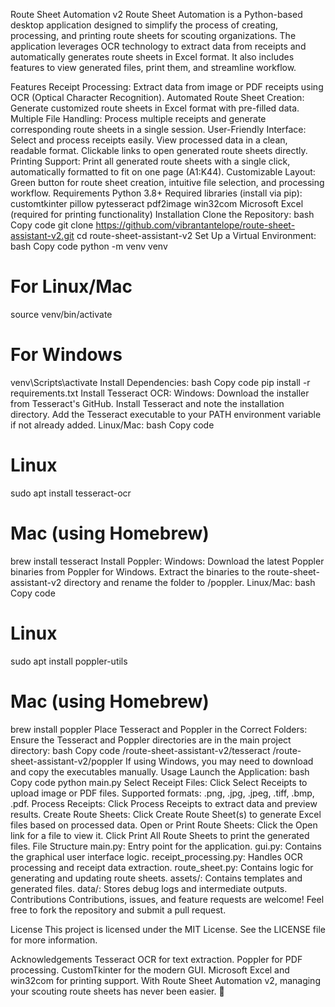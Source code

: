 Route Sheet Automation v2
Route Sheet Automation is a Python-based desktop application designed to simplify the process of creating, processing, and printing route sheets for scouting organizations. The application leverages OCR technology to extract data from receipts and automatically generates route sheets in Excel format. It also includes features to view generated files, print them, and streamline workflow.

Features
Receipt Processing: Extract data from image or PDF receipts using OCR (Optical Character Recognition).
Automated Route Sheet Creation: Generate customized route sheets in Excel format with pre-filled data.
Multiple File Handling: Process multiple receipts and generate corresponding route sheets in a single session.
User-Friendly Interface:
Select and process receipts easily.
View processed data in a clean, readable format.
Clickable links to open generated route sheets directly.
Printing Support: Print all generated route sheets with a single click, automatically formatted to fit on one page (A1:K44).
Customizable Layout: Green button for route sheet creation, intuitive file selection, and processing workflow.
Requirements
Python 3.8+
Required libraries (install via pip):
customtkinter
pillow
pytesseract
pdf2image
win32com
Microsoft Excel (required for printing functionality)
Installation
Clone the Repository:
bash
Copy code
git clone https://github.com/vibrantantelope/route-sheet-assistant-v2.git
cd route-sheet-assistant-v2
Set Up a Virtual Environment:
bash
Copy code
python -m venv venv
# For Linux/Mac
source venv/bin/activate
# For Windows
venv\Scripts\activate
Install Dependencies:
bash
Copy code
pip install -r requirements.txt
Install Tesseract OCR:
Windows:
Download the installer from Tesseract's GitHub.
Install Tesseract and note the installation directory.
Add the Tesseract executable to your PATH environment variable if not already added.
Linux/Mac:
bash
Copy code
# Linux
sudo apt install tesseract-ocr
# Mac (using Homebrew)
brew install tesseract
Install Poppler:
Windows:
Download the latest Poppler binaries from Poppler for Windows.
Extract the binaries to the route-sheet-assistant-v2 directory and rename the folder to /poppler.
Linux/Mac:
bash
Copy code
# Linux
sudo apt install poppler-utils
# Mac (using Homebrew)
brew install poppler
Place Tesseract and Poppler in the Correct Folders:
Ensure the Tesseract and Poppler directories are in the main project directory:
bash
Copy code
/route-sheet-assistant-v2/tesseract
/route-sheet-assistant-v2/poppler
If using Windows, you may need to download and copy the executables manually.
Usage
Launch the Application:
bash
Copy code
python main.py
Select Receipt Files:
Click Select Receipts to upload image or PDF files.
Supported formats: .png, .jpg, .jpeg, .tiff, .bmp, .pdf.
Process Receipts:
Click Process Receipts to extract data and preview results.
Create Route Sheets:
Click Create Route Sheet(s) to generate Excel files based on processed data.
Open or Print Route Sheets:
Click the Open link for a file to view it.
Click Print All Route Sheets to print the generated files.
File Structure
main.py: Entry point for the application.
gui.py: Contains the graphical user interface logic.
receipt_processing.py: Handles OCR processing and receipt data extraction.
route_sheet.py: Contains logic for generating and updating route sheets.
assets/: Contains templates and generated files.
data/: Stores debug logs and intermediate outputs.
Contributions
Contributions, issues, and feature requests are welcome! Feel free to fork the repository and submit a pull request.

License
This project is licensed under the MIT License. See the LICENSE file for more information.

Acknowledgements
Tesseract OCR for text extraction.
Poppler for PDF processing.
CustomTkinter for the modern GUI.
Microsoft Excel and win32com for printing support.
With Route Sheet Automation v2, managing your scouting route sheets has never been easier. 🚀
